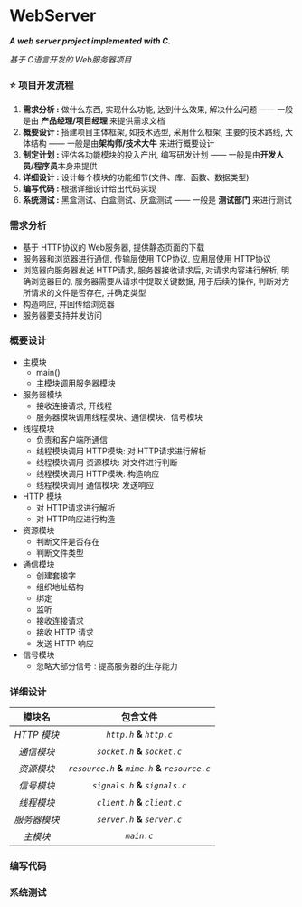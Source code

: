 # WebServer
***A web server project implemented with C.*** <p>
*基于 C语言开发的 Web服务器项目*
### ⭐ 项目开发流程
1. **需求分析 :** 做什么东西, 实现什么功能, 达到什么效果, 解决什么问题 —— 一般是由 **产品经理/项目经理** 来提供需求文档
2. **概要设计 :** 搭建项目主体框架, 如技术选型, 采用什么框架, 主要的技术路线, 大体结构 —— 一般是由**架构师/技术大牛** 来进行概要设计
3. **制定计划 :** 评估各功能模块的投入产出, 编写研发计划 —— 一般是由**开发人员/程序员**本身来提供
4. **详细设计 :** 设计每个模块的功能细节(文件、库、函数、数据类型)
5. **编写代码 :** 根据详细设计给出代码实现
6. **系统测试 :** 黑盒测试、白盒测试、灰盒测试 —— 一般是 **测试部门** 来进行测试

### 需求分析
- 基于 HTTP协议的 Web服务器, 提供静态页面的下载
- 服务器和浏览器进行通信, 传输层使用 TCP协议, 应用层使用 HTTP协议
- 浏览器向服务器发送 HTTP请求, 服务器接收请求后, 对请求内容进行解析, 明确浏览器目的, 服务器需要从请求中提取关键数据, 用于后续的操作, 判断对方所请求的文件是否存在, 并确定类型
- 构造响应, 并回传给浏览器 
- 服务器要支持并发访问

### 概要设计
- 主模块
    - main()
    - 主模块调用服务器模块
- 服务器模块
    - 接收连接请求, 开线程
    - 服务器模块调用线程模块、通信模块、信号模块
- 线程模块
    - 负责和客户端所通信
    - 线程模块调用 HTTP模块: 对 HTTP请求进行解析
    - 线程模块调用 资源模块: 对文件进行判断
    - 线程模块调用 HTTP模块: 构造响应
    - 线程模块调用 通信模块: 发送响应
- HTTP 模块
    - 对 HTTP请求进行解析
    - 对 HTTP响应进行构造
- 资源模块
    - 判断文件是否存在
    - 判断文件类型
- 通信模块
    - 创建套接字
    - 组织地址结构
    - 绑定
    - 监听
    - 接收连接请求
    - 接收 HTTP 请求
    - 发送 HTTP 响应
- 信号模块
    - 忽略大部分信号 : 提高服务器的生存能力

### 详细设计
| 模块名 | 包含文件 |
| :-: | :-: |
| *HTTP 模块* | _`http.h`_ **&** _`http.c`_ |
| *通信模块* | _`socket.h`_ **&** _`socket.c`_|
| *资源模块* | _`resource.h`_ **&** _`mime.h`_ **&** _`resource.c`_|
| *信号模块*| _`signals.h`_ **&** _`signals.c`_ |
| *线程模块* | _`client.h`_ **&** _`client.c`_ |
| *服务器模块* | _`server.h`_ **&** _`server.c`_ |
| *主模块* | _`main.c`_ |

### 编写代码

### 系统测试



